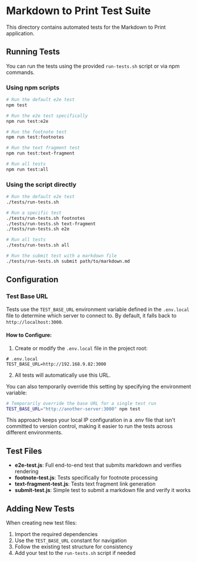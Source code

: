 # Markdown to Print Test Suite

This directory contains automated tests for the Markdown to Print application.

## Running Tests

You can run the tests using the provided `run-tests.sh` script or via npm commands.

### Using npm scripts

```bash
# Run the default e2e test
npm test

# Run the e2e test specifically
npm run test:e2e

# Run the footnote test
npm run test:footnotes

# Run the text fragment test
npm run test:text-fragment

# Run all tests
npm run test:all
```

### Using the script directly

```bash
# Run the default e2e test
./tests/run-tests.sh

# Run a specific test
./tests/run-tests.sh footnotes
./tests/run-tests.sh text-fragment
./tests/run-tests.sh e2e

# Run all tests
./tests/run-tests.sh all

# Run the submit test with a markdown file
./tests/run-tests.sh submit path/to/markdown.md
```

## Configuration

### Test Base URL

Tests use the `TEST_BASE_URL` environment variable defined in the `.env.local` file to determine which server to connect to. By default, it falls back to `http://localhost:3000`.

#### How to Configure:

1. Create or modify the `.env.local` file in the project root:

```
# .env.local
TEST_BASE_URL=http://192.168.9.82:3000
```

2. All tests will automatically use this URL.

You can also temporarily override this setting by specifying the environment variable:

```bash
# Temporarily override the base URL for a single test run
TEST_BASE_URL="http://another-server:3000" npm test
```

This approach keeps your local IP configuration in a .env file that isn't committed to version control, making it easier to run the tests across different environments.

## Test Files

- **e2e-test.js**: Full end-to-end test that submits markdown and verifies rendering
- **footnote-test.js**: Tests specifically for footnote processing
- **text-fragment-test.js**: Tests text fragment link generation
- **submit-test.js**: Simple test to submit a markdown file and verify it works

## Adding New Tests

When creating new test files:

1. Import the required dependencies
2. Use the `TEST_BASE_URL` constant for navigation
3. Follow the existing test structure for consistency
4. Add your test to the `run-tests.sh` script if needed